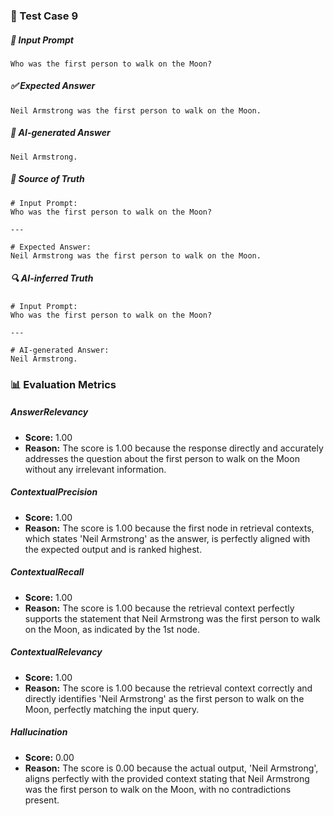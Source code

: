 ### 🧪 Test Case 9

##### 🧾 Input Prompt
```text
Who was the first person to walk on the Moon?
```
##### ✅ Expected Answer
```text
Neil Armstrong was the first person to walk on the Moon.
```
##### 🤖 AI-generated Answer
```text
Neil Armstrong.
```
##### 📘 Source of Truth
```text
# Input Prompt:
Who was the first person to walk on the Moon?

---

# Expected Answer:
Neil Armstrong was the first person to walk on the Moon.
```
##### 🔍 AI-inferred Truth
```text
# Input Prompt:
Who was the first person to walk on the Moon?

---

# AI-generated Answer:
Neil Armstrong.
```
### 📊 Evaluation Metrics

##### AnswerRelevancy
- **Score:** 1.00
- **Reason:** The score is 1.00 because the response directly and accurately addresses the question about the first person to walk on the Moon without any irrelevant information.

##### ContextualPrecision
- **Score:** 1.00
- **Reason:** The score is 1.00 because the first node in retrieval contexts, which states 'Neil Armstrong' as the answer, is perfectly aligned with the expected output and is ranked highest.

##### ContextualRecall
- **Score:** 1.00
- **Reason:** The score is 1.00 because the retrieval context perfectly supports the statement that Neil Armstrong was the first person to walk on the Moon, as indicated by the 1st node.

##### ContextualRelevancy
- **Score:** 1.00
- **Reason:** The score is 1.00 because the retrieval context correctly and directly identifies 'Neil Armstrong' as the first person to walk on the Moon, perfectly matching the input query.

##### Hallucination
- **Score:** 0.00
- **Reason:** The score is 0.00 because the actual output, 'Neil Armstrong', aligns perfectly with the provided context stating that Neil Armstrong was the first person to walk on the Moon, with no contradictions present.

